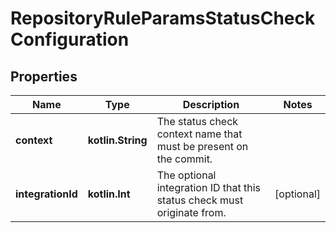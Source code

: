 
# RepositoryRuleParamsStatusCheckConfiguration

## Properties
Name | Type | Description | Notes
------------ | ------------- | ------------- | -------------
**context** | **kotlin.String** | The status check context name that must be present on the commit. | 
**integrationId** | **kotlin.Int** | The optional integration ID that this status check must originate from. |  [optional]



